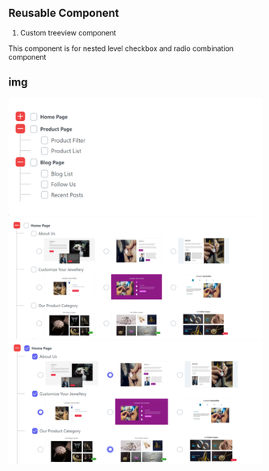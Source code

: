 ## Reusable Component

1. Custom treeview component

 This component is for nested level checkbox and radio combination component
 
## img

![tree1](tree1.png)
![tree2](tree2.png)
![tree3](tree3.png)